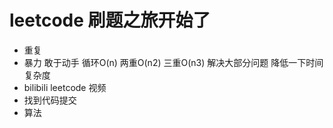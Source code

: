 # leetcode 刷题之旅开始了
  - 重复
  - 暴力
    敢于动手
    循环O(n) 两重O(n2) 三重O(n3)
    解决大部分问题
    降低一下时间复杂度
  - bilibili leetcode 视频
  - 找到代码提交
  - 算法